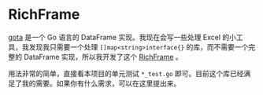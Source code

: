 # RichFrame

[gota](https://github.com/go-gota/gota) 是一个 Go 语言的 DataFrame 实现。我现在会写一些处理 
Excel 的小工具，我发现我只需要一个处理 `[]map<string>interface{}` 的库，而不需要一个完整的
DataFrame 实现，所以我开发了这个 [RichFrame](https://github.com/richoffice/richframe) 。

用法非常的简单，直接看本项目的单元测试 `*_test.go` 即可。目前这个库已经满足了我的需要。如果你有什么需求，可以在这里提出来。
